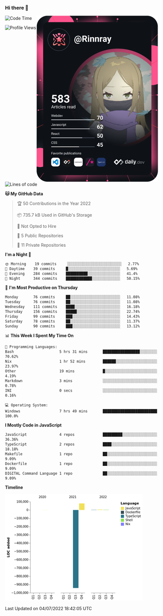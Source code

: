 ### Hi there 👋

<div align="left">
 <a href="https://app.daily.dev/Rinnray">
   <img 
        align="right"
        src="https://github.com/Rinnray/Rinnray/blob/main/devcard.svg" 
        width="400" 
        alt="Rinnray's Dev Card"/>
 </a>
</div>




<!--START_SECTION:waka-->
![Code Time](http://img.shields.io/badge/Code%20Time-0%20secs-blue)

![Profile Views](http://img.shields.io/badge/Profile%20Views-0-blue)

![Lines of code](https://img.shields.io/badge/From%20Hello%20World%20I%27ve%20Written--852%20Thousand%20lines%20of%20code-blue)

**🐱 My GitHub Data** 

> 🏆 50 Contributions in the Year 2022
 > 
> 📦 735.7 kB Used in GitHub's Storage 
 > 
> 🚫 Not Opted to Hire
 > 
> 📜 5 Public Repositories 
 > 
> 🔑 11 Private Repositories  
 > 
**I'm a Night 🦉** 

```text
🌞 Morning    19 commits     ░░░░░░░░░░░░░░░░░░░░░░░░░   2.77% 
🌆 Daytime    39 commits     █░░░░░░░░░░░░░░░░░░░░░░░░   5.69% 
🌃 Evening    284 commits    ██████████░░░░░░░░░░░░░░░   41.4% 
🌙 Night      344 commits    ████████████░░░░░░░░░░░░░   50.15%

```
📅 **I'm Most Productive on Thursday** 

```text
Monday       76 commits     ██░░░░░░░░░░░░░░░░░░░░░░░   11.08% 
Tuesday      76 commits     ██░░░░░░░░░░░░░░░░░░░░░░░   11.08% 
Wednesday    111 commits    ████░░░░░░░░░░░░░░░░░░░░░   16.18% 
Thursday     156 commits    █████░░░░░░░░░░░░░░░░░░░░   22.74% 
Friday       99 commits     ███░░░░░░░░░░░░░░░░░░░░░░   14.43% 
Saturday     78 commits     ██░░░░░░░░░░░░░░░░░░░░░░░   11.37% 
Sunday       90 commits     ███░░░░░░░░░░░░░░░░░░░░░░   13.12%

```


📊 **This Week I Spent My Time On** 

```text
💬 Programming Languages: 
Bash                     5 hrs 31 mins       █████████████████░░░░░░░░   70.62% 
Nix                      1 hr 52 mins        ██████░░░░░░░░░░░░░░░░░░░   23.97% 
Other                    19 mins             █░░░░░░░░░░░░░░░░░░░░░░░░   4.19% 
Markdown                 3 mins              ░░░░░░░░░░░░░░░░░░░░░░░░░   0.78% 
INI                      0 secs              ░░░░░░░░░░░░░░░░░░░░░░░░░   0.16%

💻 Operating System: 
Windows                  7 hrs 49 mins       █████████████████████████   100.0%

```

**I Mostly Code in JavaScript** 

```text
JavaScript               4 repos             █████████░░░░░░░░░░░░░░░░   36.36% 
TypeScript               2 repos             ████░░░░░░░░░░░░░░░░░░░░░   18.18% 
Makefile                 1 repo              ██░░░░░░░░░░░░░░░░░░░░░░░   9.09% 
Dockerfile               1 repo              ██░░░░░░░░░░░░░░░░░░░░░░░   9.09% 
DIGITAL Command Language 1 repo              ██░░░░░░░░░░░░░░░░░░░░░░░   9.09%

```


**Timeline**

![Chart not found](https://raw.githubusercontent.com/Rinnray/Rinnray/main/charts/bar_graph.png) 


 Last Updated on 04/07/2022 18:42:05 UTC
<!--END_SECTION:waka-->


<!--
**Rinnray/Rinnray** is a ✨ _special_ ✨ repository because its `README.md` (this file) appears on your GitHub profile.

Here are some ideas to get you started:

- 🔭 I’m currently working on ...
- 🌱 I’m currently learning ...
- 👯 I’m looking to collaborate on ...
- 🤔 I’m looking for help with ...
- 💬 Ask me about ...
- 📫 How to reach me: ...
- 😄 Pronouns: ...
- ⚡ Fun fact: ...
-->
